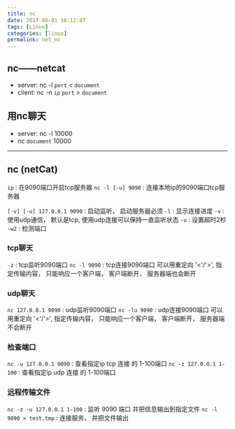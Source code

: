 ```yaml
---
title: nc
date: 2017-08-01 16:12:07
tags: [Linux]
categories: [linux]
permalink: net_nc
---
```


## nc——netcat

* server: nc -l `port` < `document`
* client: nc -n `ip`  `port` > `document`

## 用nc聊天

* server: nc -l 10000
* nc `document` 10000

---

## nc (netCat)

`ip` : 在9090端口开启tcp服务器
`nc -l [-u] 9090` : 连接本地ip的9090端口tcp服务器

`[-v] [-u] 127.0.0.1 9090` : 启动监听， 启动服务器必须
`-l` : 显示连接进度
`-v` : 使用udp通信， 默认是tcp, 使用udp连接可以保持一直监听状态
`-u` : 设置超时2秒
`-w2` : 检测端口

### tcp聊天

`-z` : tcp监听9090端口
`nc -l 9090` : tcp连接9090端口
可以用重定向 '<'/'>', 指定传输内容， 只能响应一个客户端， 客户端断开， 服务器端也会断开

### udp聊天

`nc 127.0.0.1 9090` : udp监听9090端口
`nc -lu 9090` : udp连接9090端口
可以用重定向 '<'/'>', 指定传输内容， 只能响应一个客户端， 客户端断开， 服务器端不会断开

### 检查端口

`nc -u 127.0.0.1 9090` : 查看指定ip tcp 连接 的 1-100端口
`nc -z 127.0.0.1 1-100` : 查看指定ip udp 连接 的 1-100端口

### 远程传输文件

`nc -z -u 127.0.0.1 1-100` : 监听 9090 端口 并把信息输出到指定文件
`nc -l 9090 > test.tmp` : 连接服务， 并把文件输出
